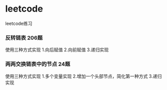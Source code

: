 # leetcode
leetcode练习
### 反转链表 206题
使用三种方式实现
1.向后赋值
2.向前赋值
3.递归实现

### 两两交换链表中的节点 24题
使用三种方式实现
1.多个变量实现
2.增加一个头部节点，简化第一种方式
3.递归实现

